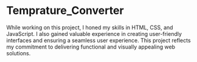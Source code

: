 # Temprature_Converter
While working on this project, I honed my skills in HTML, CSS, and JavaScript. I also gained valuable experience in creating user-friendly interfaces and ensuring a seamless user experience. This project reflects my commitment to delivering functional and visually appealing web solutions.
